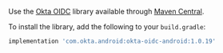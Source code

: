 ﻿Use the [Okta OIDC](https://github.com/okta/okta-oidc-android) library available through [Maven Central](https://search.maven.org/artifact/com.okta.android/okta-oidc-android).

To install the library, add the following to your `build.gradle`:

```groovy
implementation 'com.okta.android:okta-oidc-android:1.0.19'
```

